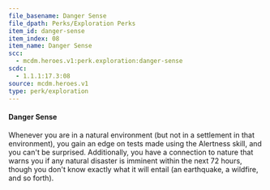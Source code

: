 ```yaml
---
file_basename: Danger Sense
file_dpath: Perks/Exploration Perks
item_id: danger-sense
item_index: 08
item_name: Danger Sense
scc:
  - mcdm.heroes.v1:perk.exploration:danger-sense
scdc:
  - 1.1.1:17.3:08
source: mcdm.heroes.v1
type: perk/exploration
---
```


#### Danger Sense

Whenever you are in a natural environment (but not in a settlement in that environment), you gain an edge on tests made using the Alertness skill, and you can't be surprised. Additionally, you have a connection to nature that warns you if any natural disaster is imminent within the next 72 hours, though you don't know exactly what it will entail (an earthquake, a wildfire, and so forth).

